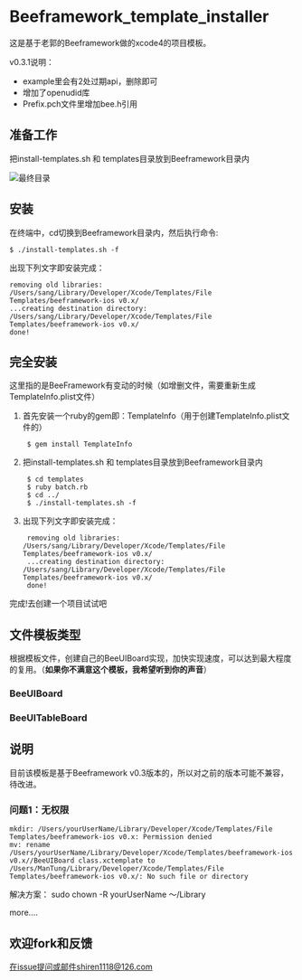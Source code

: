 # Beeframework_template_installer 

这是基于老郭的Beeframework做的xcode4的项目模板。


v0.3.1说明：

- example里会有2处过期api，删除即可
- 增加了openudid库
- Prefix.pch文件里增加bee.h引用

## 准备工作

把install-templates.sh 和 templates目录放到Beeframework目录内

![最终目录](doc/1.1.png)

## 安装

在终端中，cd切换到Beeframework目录内，然后执行命令:

	$ ./install-templates.sh -f
	
出现下列文字即安装完成：

	removing old libraries: /Users/sang/Library/Developer/Xcode/Templates/File Templates/beeframework-ios v0.x/
	...creating destination directory: /Users/sang/Library/Developer/Xcode/Templates/File Templates/beeframework-ios v0.x/
	done!


## 完全安装

这里指的是BeeFramework有变动的时候（如增删文件，需要重新生成TemplateInfo.plist文件）

1. 首先安装一个ruby的gem即：TemplateInfo（用于创建TemplateInfo.plist文件的）

		$ gem install TemplateInfo 
	

2. 把install-templates.sh 和 templates目录放到Beeframework目录内
	
		$ cd templates
		$ ruby batch.rb
		$ cd ../
		$ ./install-templates.sh -f
	
3. 出现下列文字即安装完成：

		removing old libraries: /Users/sang/Library/Developer/Xcode/Templates/File Templates/beeframework-ios v0.x/
		...creating destination directory: /Users/sang/Library/Developer/Xcode/Templates/File Templates/beeframework-ios v0.x/
		done!
		
完成!去创建一个项目试试吧

## 文件模板类型
根据模板文件，创建自己的BeeUIBoard实现，加快实现速度，可以达到最大程度的复用。（**如果你不满意这个模板，我希望听到你的声音**）

### BeeUIBoard



### BeeUITableBoard



## 说明

目前该模板是基于Beeframework v0.3版本的，所以对之前的版本可能不兼容，待改进。

### 问题1：无权限


	mkdir: /Users/yourUserName/Library/Developer/Xcode/Templates/File Templates/beeframework-ios v0.x: Permission denied
	mv: rename /Users/yourUserName/Library/Developer/Xcode/Templates/beeframework-ios v0.x//BeeUIBoard class.xctemplate to /Users/ManTung/Library/Developer/Xcode/Templates/File Templates/beeframework-ios v0.x/: No such file or directory

解决方案：
	sudo chown -R yourUserName  ～/Library


more....

## 欢迎fork和反馈

在issue提问或邮件shiren1118@126.com
